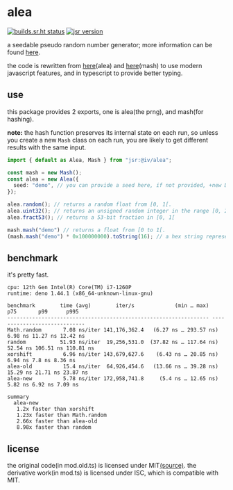 # alea

[![builds.sr.ht status](https://builds.sr.ht/~furry/alea/commits/mistress/.build.yml.svg)](https://builds.sr.ht/~furry/alea/commits/mistress/.build.yml)
[![jsr version](https://jsr.io/badges/@iv/alea)](https://jsr.io/@iv/alea)

a seedable pseudo random number generator; more information can be found
[here](https://web.archive.org/web/20120124013936/http://baagoe.org/en/wiki/Better_random_numbers_for_javascript#Alea).

the code is rewritten from
[here](https://web.archive.org/web/20120303015325/http://baagoe.org/en/wiki/Alea)(alea)
and
[here](https://web.archive.org/web/20120303015224/http://baagoe.org/en/wiki/Mash)(mash)
to use modern javascript features, and in typescript to provide better typing.

## use

this package provides 2 exports, one is alea(the prng), and mash(for hashing).

**note:** the hash function preserves its internal state on each run, so unless
you create a new `Mash` class on each run, you are likely to get different
results with the same input.

```ts
import { default as Alea, Mash } from "jsr:@iv/alea";

const mash = new Mash();
const alea = new Alea({
  seed: "demo", // you can provide a seed here, if not provided, +new Date will be used as the seed.
});

alea.random(); // returns a random float from [0, 1[.
alea.uint32(); // returns an unsigned random integer in the range [0, 2^32[
alea.fract53(); // returns a 53-bit fraction in [0, 1[

mash.mash("demo") // returns a float from [0 to 1[.
(mash.mash("demo") * 0x100000000).toString(16); // a hex string representing the hash
```

## benchmark

it's pretty fast.

```
cpu: 12th Gen Intel(R) Core(TM) i7-1260P
runtime: deno 1.44.1 (x86_64-unknown-linux-gnu)

benchmark        time (avg)        iter/s             (min … max)       p75       p99      p995
----------------------------------------------------------------- -----------------------------
Math.random       7.08 ns/iter 141,176,362.4   (6.27 ns … 293.57 ns) 6.98 ns 11.27 ns 12.42 ns
random           51.93 ns/iter  19,256,531.0  (37.82 ns … 117.64 ns) 52.54 ns 106.51 ns 110.81 ns
xorshift          6.96 ns/iter 143,679,627.6    (6.43 ns … 20.85 ns) 6.94 ns 7.8 ns 8.36 ns
alea-old          15.4 ns/iter  64,926,454.6   (13.66 ns … 39.28 ns) 15.29 ns 21.71 ns 23.87 ns
alea-new          5.78 ns/iter 172,958,741.8     (5.4 ns … 12.65 ns) 5.82 ns 6.92 ns 7.09 ns

summary
  alea-new
   1.2x faster than xorshift
   1.23x faster than Math.random
   2.66x faster than alea-old
   8.98x faster than random
```

## license

the original code(in mod.old.ts) is licensed under
MIT[(source)](https://web.archive.org/web/20120124013936/http://baagoe.org/en/wiki/Better_random_numbers_for_javascript#License).
the derivative work(in mod.ts) is licensed under ISC, which is compatible with
MIT.
